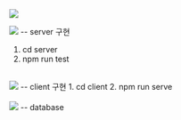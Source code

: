 <img src="https://capsule-render.vercel.app/api?type=slice&color=auto&height=300&section=header&text=Shopping%20SCM&fontSize=40&textBg=true&fontAlign=50" />

<img src="https://img.shields.io/badge/Node.js-43853D?style=for-the-badge&logo=node.js&logoColor=white"> -- server 구현 
  1. cd server
  2. npm run test
</br>
<img src="https://img.shields.io/badge/Vue.js-35495E?style=for-the-badge&logo=vue.js&logoColor=4FC08D"> -- client 구현
  1. cd client
  2. npm run serve </br>
</br>
<img src="https://img.shields.io/badge/MySQL-00000F?style=for-the-badge&logo=mysql&logoColor=white"> -- database

